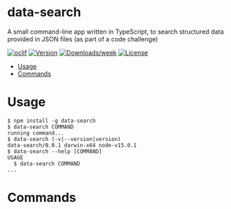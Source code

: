 data-search
===========

A small command-line app written in TypeScript, to search structured data provided in JSON files (as part of a code challenge)

[![oclif](https://img.shields.io/badge/cli-oclif-brightgreen.svg)](https://oclif.io)
[![Version](https://img.shields.io/npm/v/data-search.svg)](https://npmjs.org/package/data-search)
[![Downloads/week](https://img.shields.io/npm/dw/data-search.svg)](https://npmjs.org/package/data-search)
[![License](https://img.shields.io/npm/l/data-search.svg)](https://github.com/philipwindeyer/data-search-code-challenge-ts/blob/master/package.json)

<!-- toc -->
* [Usage](#usage)
* [Commands](#commands)
<!-- tocstop -->
# Usage
<!-- usage -->
```sh-session
$ npm install -g data-search
$ data-search COMMAND
running command...
$ data-search (-v|--version|version)
data-search/0.0.1 darwin-x64 node-v15.0.1
$ data-search --help [COMMAND]
USAGE
  $ data-search COMMAND
...
```
<!-- usagestop -->
# Commands
<!-- commands -->

<!-- commandsstop -->
